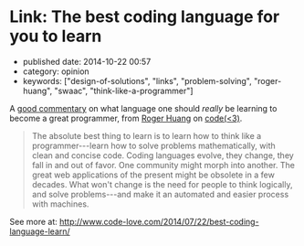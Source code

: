 Link: The best coding language for you to learn
===============================================

-   published date: 2014-10-22 00:57
-   category: opinion
-   keywords: \[\"design-of-solutions\", \"links\", \"problem-solving\", \"roger-huang\", \"swaac\", \"think-like-a-programmer\"\]

A [good commentary](http://www.code-love.com/2014/07/22/best-coding-language-learn/?utm_content=buffer53a37&utm_medium=social&utm_source=plus.google.com&utm_campaign=buffer#sthash.XFjxPptN.dpuf) on what language one should *really* be learning to become a great programmer, from [Roger Huang](http://www.code-love.com/author/roger-huangthoughtbasin-com/) on [code(\<3)](http://www.code-love.com/).

> The absolute best thing to learn is to learn how to think like a programmer---learn how to solve problems mathematically, with clean and concise code. Coding languages evolve, they change, they fall in and out of favor. One community might morph into another. The great web applications of the present might be obsolete in a few decades. What won\'t change is the need for people to think logically, and solve problems---and make it an automated and easier process with machines.

See more at: [<http://www.code-love.com/2014/07/22/best-coding-language-learn/>](http://www.code-love.com/2014/07/22/best-coding-language-learn/)
